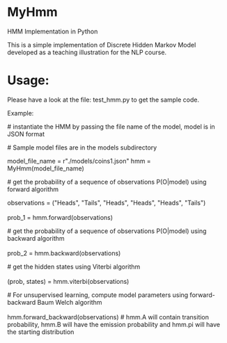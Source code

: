 MyHmm
=====

HMM Implementation in Python

This is a simple implementation of Discrete Hidden Markov Model developed as a teaching illustration for the NLP course. 

Usage:
=====

Please have a look at the file: test_hmm.py to get the sample code.

Example:

\# instantiate the HMM by passing the file name of the model, model is in JSON format <br />  

\# Sample model files are in the models subdirectory <br />  


model_file_name = r"./models/coins1.json"
hmm = MyHmm(model_file_name)

\# get the probability of a sequence of observations P(O|model) using forward algorithm <br />    

observations = ("Heads", "Tails", "Heads", "Heads", "Heads", "Tails") <br />  
prob_1 = hmm.forward(observations)  <br />  

\# get the probability of a sequence of observations P(O|model) using backward algorithm  <br />  
prob_2 = hmm.backward(observations)  <br />  

\# get the hidden states using Viterbi algorithm  <br />  
(prob, states) = hmm.viterbi(observations)  <br />  

\# For unsupervised learning, compute model parameters using forward-backward Baum Welch algorithm  <br />  
hmm.forward_backward(observations) # hmm.A will contain transition probability, hmm.B will have the emission probability and hmm.pi will have the starting distribution

